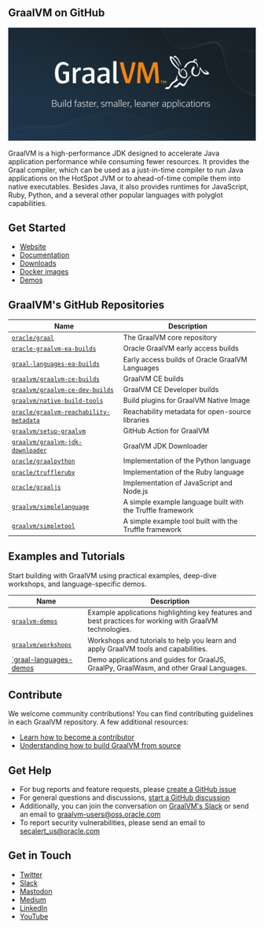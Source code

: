 ## GraalVM on GitHub

![GraalVM banner](https://raw.githubusercontent.com/graalvm/.github/alina-yur-patch-1/github-cover.png "GraalVM on GitHub")

GraalVM is a high-performance JDK designed to accelerate Java application performance while consuming fewer resources. 
It provides the Graal compiler, which can be used as a just-in-time compiler to run Java applications on the HotSpot JVM or to ahead-of-time compile them into native executables. Besides Java, it also provides runtimes for JavaScript, Ruby, Python,  and a several other popular languages with polyglot capabilities.

## Get Started

* [Website](https://www.graalvm.org/)
* [Documentation](https://www.graalvm.org/latest/docs/)
* [Downloads](https://www.graalvm.org/downloads/)
* [Docker images](https://github.com/orgs/graalvm/packages)
* [Demos](https://github.com/graalvm/graalvm-demos)


## GraalVM's GitHub Repositories

Name         | Description
------------ | -------------
[`oracle/graal`](https://github.com/oracle/graal) | The GraalVM core repository
[`oracle-graalvm-ea-builds`](https://github.com/graalvm/oracle-graalvm-ea-builds) | Oracle GraalVM early access builds
[`graal-languages-ea-builds`](https://github.com/graalvm/graal-languages-ea-builds) | Early access builds of Oracle GraalVM Languages
[`graalvm/graalvm-ce-builds`](https://github.com/graalvm/graalvm-ce-builds) | GraalVM CE builds
[`graalvm/graalvm-ce-dev-builds`](https://github.com/graalvm/graalvm-ce-dev-builds) | GraalVM CE Developer builds
[`graalvm/native-build-tools`](https://github.com/graalvm/native-build-tools) | Build plugins for GraalVM Native Image
[`oracle/graalvm-reachability-metadata`](https://github.com/oracle/graalvm-reachability-metadata) | Reachability metadata for open-source libraries
[`graalvm/setup-graalvm`](https://github.com/graalvm/setup-graalvm) | GitHub Action for GraalVM
[`graalvm/graalvm-jdk-downloader`](https://github.com/graalvm/graalvm-jdk-downloader) | GraalVM JDK Downloader
[`oracle/graalpython`](https://github.com/oracle/graalpython) | Implementation of the Python language
[`oracle/truffleruby`](https://github.com/oracle/truffleruby) | Implementation of the Ruby language
[`oracle/graaljs`](https://github.com/oracle/graaljs) | Implementation of JavaScript and Node.js
[`graalvm/simplelanguage`](https://github.com/graalvm/simplelanguage) | A simple example language built with the Truffle framework
[`graalvm/simpletool`](https://github.com/graalvm/simpletool) | A simple example tool built with the Truffle framework

## Examples and Tutorials

Start building with GraalVM using practical examples, deep-dive workshops, and language-specific demos.

Name         | Description
------------ | -------------
[`graalvm-demos`](https://github.com/graalvm/graalvm-demos) | Example applications highlighting key features and best practices for working with GraalVM technologies.
[`graalvm/workshops`](https://github.com/graalvm/workshops) | Workshops and tutorials to help you learn and apply GraalVM tools and capabilities.
[`graal-languages-demos](https://github.com/graalvm/graal-languages-demos) | Demo applications and guides for GraalJS, GraalPy, GraalWasm, and other Graal Languages.

## Contribute

We welcome community contributions! You can find contributing guidelines in each GraalVM repository.
A few additional resources:
* [Learn how to become a contributor](https://www.graalvm.org/community/contributors/)
* [Understanding how to build GraalVM from source](https://www.youtube.com/watch?v=3Gh0cz3vjG8)

## Get Help

* For bug reports and feature requests, please [create a GitHub issue](https://github.com/oracle/graal/issues/new/choose)
* For general questions and discussions, [start a GitHub discussion](https://github.com/oracle/graal/discussions/new/choose)
* Additionally, you can join the conversation on [GraalVM's Slack](https://www.graalvm.org/slack-invitation/) or send an email to [graalvm-users@oss.oracle.com](mailto:graalvm-users@oss.oracle.com)
* To report security vulnerabilities, please send an email to [secalert_us@oracle.com](mailto:secalert_us@oracle.com) 

## Get in Touch

* [Twitter](https://twitter.com/graalvm)
* [Slack](https://www.graalvm.org/slack-invitation/)
* [Mastodon](https://mastodon.online/@graalvm)
* [Medium](https://medium.com/graalvm)
* [LinkedIn](https://www.linkedin.com/company/graalvm/)
* [YouTube](https://www.youtube.com/GraalVM)

